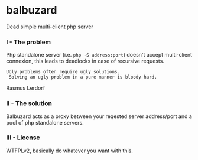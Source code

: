 balbuzard
=========

Dead simple multi-client php server


### I - The problem ###

Php standalone server (i.e. `php -S address:port`) doesn't accept multi-client connexion, this leads to deadlocks in case of recursive requests.

```
Ugly problems often require ugly solutions.
 Solving an ugly problem in a pure manner is bloody hard.
```
Rasmus Lerdorf


### II - The solution ###

Balbuzard acts as a proxy between your reqested server address/port and a pool of php standalone servers.


### III - License ###

WTFPLv2, basically do whatever you want with this.
